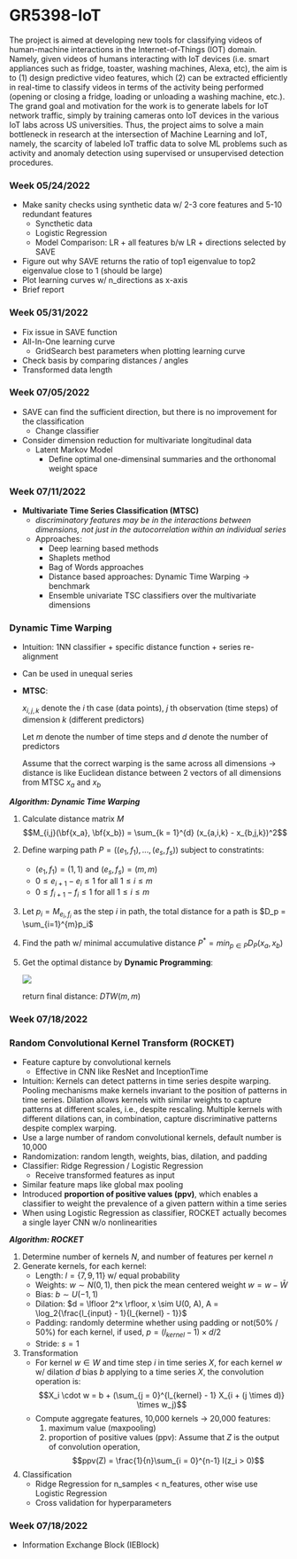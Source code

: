 # **GR5398-IoT**


The project is aimed at developing new tools for classifying videos of human-machine interactions in the Internet-of-Things (IOT) domain. Namely, given videos of humans interacting with IoT devices (i.e. smart appliances such as fridge, toaster, washing machines, Alexa, etc), the aim is to (1) design predictive video features, which (2) can be extracted efficiently in real-time to classify videos in terms of the activity being performed (opening or closing a fridge, loading or unloading a washing machine, etc.). The grand goal and motivation for the work is to generate labels for IoT network traffic, simply by training cameras onto IoT devices in the various IoT labs across US universities. Thus, the project aims to solve a main bottleneck in research at the intersection of Machine Learning and IoT, namely, the scarcity of labeled IoT traffic data to solve ML problems such as activity and anomaly detection using supervised or unsupervised detection procedures. 


### **Week 05/24/2022**
* Make sanity checks using synthetic data w/ 2-3 core features and 5-10 redundant features
  * Syncthetic data
  * Logistic Regression
  * Model Comparison: LR + all features b/w LR + directions selected by SAVE
* Figure out why SAVE returns the ratio of top1 eigenvalue to top2 eigenvalue close to 1 (should be large)
* Plot learning curves w/ n_directions as x-axis
* Brief report


### **Week 05/31/2022**
* Fix issue in SAVE function
* All-In-One learning curve
  *  GridSearch best parameters when plotting learning curve
* Check basis by comparing distances / angles
* Transformed data length


### **Week 07/05/2022**
* SAVE can find the sufficient direction, but there is no improvement for the classification
  * Change classifier
* Consider dimension reduction for multivariate longitudinal data
  * Latent Markov Model
    * Define optimal one-dimensinal summaries and the orthonomal weight space


### **Week 07/11/2022**
* **Multivariate Time Series Classification (MTSC)**
  * _discriminatory features may be in the interactions between dimensions, not just in the autocorrelation within an individual series_
  * Approaches:
    * Deep learning based methods
    * Shaplets method
    * Bag of Words approaches
    * Distance based approaches: Dynamic Time Warping -> benchmark
    * Ensemble univariate TSC classifiers over the multivariate dimensions

### **Dynamic Time Warping**
* Intuition: 1NN classifier + specific distance function + series re-alignment
* Can be used in unequal series
* **MTSC**: 
  
  $x_{i,j,k}$ denote the $i$ th case (data points), $j$ th observation (time steps) of dimension $k$ (different predictors)

  Let $m$ denote the number of time steps and $d$ denote the number of predictors

  Assume that the correct warping is the same across all dimensions -> distance is like Euclidean distance between 2 vectors of all dimensions from MTSC $x_a$ and $x_b$ 

**_Algorithm: Dynamic Time Warping_**
1. Calculate distance matrix $M$
   $$M_{i,j}(\bf{x_a}, \bf{x_b}) = \sum_{k = 1}^{d} (x_{a,i,k} - x_{b,j,k})^2$$
2. Define warping path $P = ((e_1, f_1), ... , (e_s, f_s))$ subject to constratints:
   * $(e_1, f_1) = (1,1)$ and $(e_s, f_s) = (m,m)$
   * $0 \leq e_{i+1} - e_i \leq 1$ for all $1 \leq i \leq m$
   * $0 \leq f_{i+1} - f_i \leq 1$ for all $1 \leq i \leq m$
3. Let $p_i = M_{e_i, f_i}$ as the step $i$ in path, the total distance for a path is $D_p = \sum_{i=1}^{m}p_i$ 
4. Find the path w/ minimal accumulative distance $P^* = min_{p \in P} D_P(x_a,x_b)$ 
5. Get the optimal distance by **Dynamic Programming**: 
   
   ![](https://latex.codecogs.com/svg.image?%5Clarge%20DTW(i,j)%20=%20M_%7Bi,j%7D%20&plus;%20min%5Cleft%5C%7B%5Cbegin%7Baligned%7D&%20DTW(i-1,%20j),%20%5C%5C&%20DTW(i,%20j-1),%20%5C%5C&%20DTW(i-1,%20j-1).%20%5C%5C%5Cend%7Baligned%7D%5Cright.)

   return final distance: $DTW(m,m)$ 


### **Week 07/18/2022**

### **Random Convolutional Kernel Transform (ROCKET)**
* Feature capture by convolutional kernels
  * Effective in CNN like ResNet and InceptionTime
* Intuition: Kernels can detect patterns in time series despite warping. Pooling mechanisms make kernels invariant to the position of patterns in time series. Dilation allows kernels with similar weights to capture patterns at different scales, i.e., despite rescaling. Multiple kernels with different dilations can, in combination, capture discriminative
patterns despite complex warping. 
* Use a large number of random convolutional kernels, default number is 10,000
* Randomization: random length, weights, bias, dilation, and padding
* Classifier: Ridge Regression / Logistic Regression
  * Receive transformed features as input
* Similar feature maps like global max pooling
* Introduced **proportion of positive values (ppv)**, which enables a classifier to weight the prevalence of a given pattern within a time series
* When using Logistic Regression as classifier, ROCKET actually becomes a single layer CNN w/o nonlinearities

**_Algorithm: ROCKET_**
1. Determine number of kernels $N$, and number of features per kernel $n$
2. Generate kernels, for each kernel:
   * Length: $l = \{7,9,11\}$ w/ equal probability
   * Weights: $w \sim N(0,1)$, then pick the mean centered weight $w = w - \bar{W}$
   * Bias: $b \sim U(-1, 1)$
   * Dilation: $d = \lfloor 2^x \rfloor, x \sim U(0, A), A = \log_2{\frac{l_{input} - 1}{l_{kernel} - 1}}$
   * Padding: randomly determine whether using padding or not(50% / 50%) for each kernel, if used, $p= (l_{kernel} - 1) \times d / 2$
   * Stride: $s = 1$
3. Transformation
   * For kernel $w \in W$ and time step $i$ in time series $X$, for each kernel $w$ w/ dilation $d$ bias $b$ applying to a time series $X$, the convolution operation is: 
     $$X_i \cdot w = b + (\sum_{j = 0}^{l_{kernel} - 1} X_{i + (j \times d)} \times w_j)$$
   * Compute aggregate features, 10,000 kernels -> 20,000 features:
     1. maximum value (maxpooling)
     2. proportion of positive values (ppv): Assume that $Z$ is the output of convolution operation, 
        $$ppv(Z) = \frac{1}{n}\sum_{i = 0}^{n-1} I(z_i > 0)$$
4. Classification
   * Ridge Regression for n_samples < n_features, other wise use Logistic Regression
   * Cross validation for hyperparameters

### **Week 07/18/2022**
* Information Exchange Block (IEBlock)








